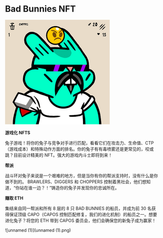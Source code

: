 # Bad Bunnies NFT


![unnamed](unnamed.png)

<p><strong>游戏化 NFTS</strong></p>
<p>兔子游戏！将你的兔子与竞争对手进行匹配，看看它们在攻击力、生命值、CTP（游戏成本）和特殊动作方面的排名。你的兔子有有毒喷雾还是更常见的，咬或跳？目前设计精美的 NFT。强大的游戏内斗士即将到来！</p>
<p><strong>帮派</strong></p>
<p>战斗环对兔子来说是一个艰难的地方，但是当你有你的帮派支持时，没有什么是你做不到的。 BRAWLERS、DIGGERS 和 CHOPPERS 控制着黑社会，他们想知道，“你站在谁一边？！”铸造你的兔子并发现你的忠诚所在。</p>
<p><strong>赚取 ETH</strong></p>
<p>集结来自同一帮派和所有 8 层的 8 只 BAD BUNNIES 的船员，并成为前 30 名获得保证顶级 CAPO（CAPOS 控制匹配修复，我们的进化机制）的船员之一。想要进化兔子？将您的 ETH 带到 CAPOS 委员会，他们会确保您的新兔子成为赢家！</p>

![unnamed (1)](unnamed (1).png)
